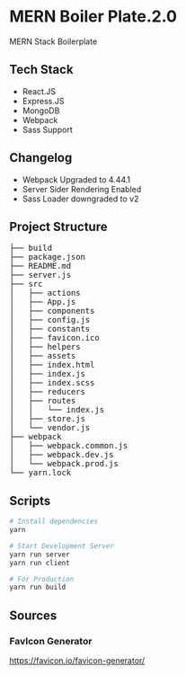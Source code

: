 # MERN Boiler Plate.2.0
MERN Stack Boilerplate

## Tech Stack
<ul>
    <li> React.JS </li>
    <li> Express.JS </li>
    <li> MongoDB </li>
    <li> Webpack </li>
    <li> Sass Support </li>
</ul>

## Changelog 
<ul>
    <li> Webpack Upgraded to 4.44.1  </li>
    <li> Server Sider Rendering Enabled  </li>
    <li> Sass Loader downgraded to v2 </li>
</ul>

## Project Structure 
<pre>
├── build  
├── package.json
├── README.md
├── server.js
├── src
│   ├── actions
│   ├── App.js
│   ├── components
│   ├── config.js
│   ├── constants
│   ├── favicon.ico
│   ├── helpers
│   ├── assets
│   ├── index.html
│   ├── index.js
│   ├── index.scss
│   ├── reducers
│   ├── routes
│   │   └── index.js
│   ├── store.js
│   └── vendor.js
├── webpack
│   ├── webpack.common.js
│   ├── webpack.dev.js
│   └── webpack.prod.js
└── yarn.lock
</pre>

## Scripts 
```sh 
# Install dependencies 
yarn 

# Start Development Server 
yarn run server  
yarn run client 

# For Production 
yarn run build 

```

## Sources 
### FavIcon Generator 
https://favicon.io/favicon-generator/


